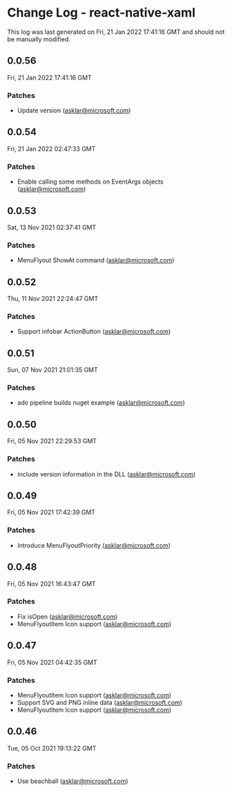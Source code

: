 # Change Log - react-native-xaml

This log was last generated on Fri, 21 Jan 2022 17:41:16 GMT and should not be manually modified.

<!-- Start content -->

## 0.0.56

Fri, 21 Jan 2022 17:41:16 GMT

### Patches

- Update version (asklar@microsoft.com)

## 0.0.54

Fri, 21 Jan 2022 02:47:33 GMT

### Patches

- Enable calling some methods on EventArgs objects (asklar@microsoft.com)

## 0.0.53

Sat, 13 Nov 2021 02:37:41 GMT

### Patches

- MenuFlyout ShowAt command (asklar@microsoft.com)

## 0.0.52

Thu, 11 Nov 2021 22:24:47 GMT

### Patches

- Support infobar ActionButton (asklar@microsoft.com)

## 0.0.51

Sun, 07 Nov 2021 21:01:35 GMT

### Patches

- ado pipeline builds nuget example (asklar@microsoft.com)

## 0.0.50

Fri, 05 Nov 2021 22:29:53 GMT

### Patches

- Include version information in the DLL (asklar@microsoft.com)

## 0.0.49

Fri, 05 Nov 2021 17:42:39 GMT

### Patches

- Introduce MenuFlyoutPriority (asklar@microsoft.com)

## 0.0.48

Fri, 05 Nov 2021 16:43:47 GMT

### Patches

- Fix isOpen (asklar@microsoft.com)
- MenuFlyoutItem Icon support (asklar@microsoft.com)

## 0.0.47

Fri, 05 Nov 2021 04:42:35 GMT

### Patches

- MenuFlyoutItem Icon support (asklar@microsoft.com)
- Support SVG and PNG inline data (asklar@microsoft.com)
- MenuFlyoutItem Icon support (asklar@microsoft.com)

## 0.0.46

Tue, 05 Oct 2021 19:13:22 GMT

### Patches

- Use beachball (asklar@microsoft.com)
